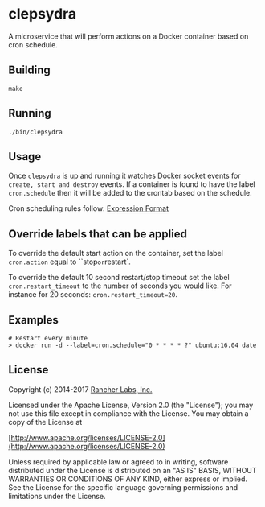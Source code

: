 clepsydra
========

A microservice that will perform actions on a Docker container based on cron schedule.

## Building

`make`

## Running

`./bin/clepsydra`

## Usage

Once `clepsydra` is up and running it watches Docker socket events for `create, start and destroy` events.
If a container is found to have the label `cron.schedule` then it will be added to the crontab based on the schedule.

Cron scheduling rules follow: [Expression Format](https://godoc.org/github.com/robfig/cron#hdr-CRON_Expression_Format)

## Override labels that can be applied

To override the default start action on the container, set the label `cron.action` equal to ``stop` or `restart`.

To override the default 10 second restart/stop timeout set the label `cron.restart_timeout` to the number of
seconds you would like. For instance for 20 seconds: `cron.restart_timeout=20`.

## Examples
```
# Restart every minute
> docker run -d --label=cron.schedule="0 * * * * ?" ubuntu:16.04 date
```

## License
Copyright (c) 2014-2017 [Rancher Labs, Inc.](http://rancher.com)

Licensed under the Apache License, Version 2.0 (the "License");
you may not use this file except in compliance with the License.
You may obtain a copy of the License at

[http://www.apache.org/licenses/LICENSE-2.0](http://www.apache.org/licenses/LICENSE-2.0)

Unless required by applicable law or agreed to in writing, software
distributed under the License is distributed on an "AS IS" BASIS,
WITHOUT WARRANTIES OR CONDITIONS OF ANY KIND, either express or implied.
See the License for the specific language governing permissions and
limitations under the License.
